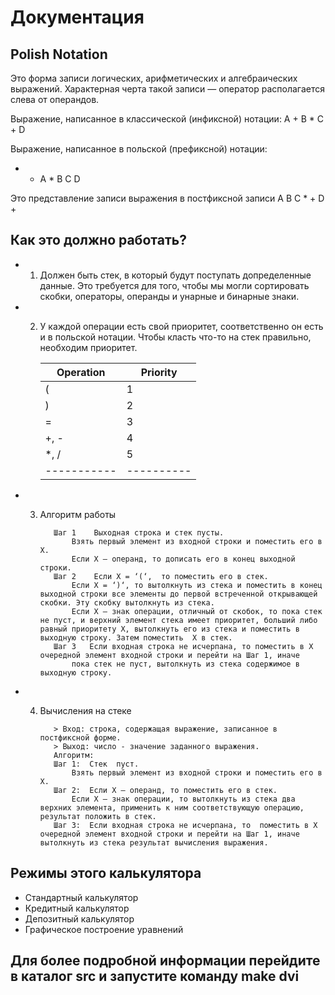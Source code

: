 # Документация

## Polish Notation

Это форма записи логических, арифметических и алгебраических выражений.
Характерная черта такой записи — оператор располагается слева от операндов.

Выражение, написанное в классической (инфиксной) нотации:
A + B * C + D

Выражение, написанное в польской (префиксной) нотации:
+ + A * B C D

Это представление записи выражения в постфиксной записи
A B C * + D +


## Как это должно работать?

- 1. Должен быть стек, в который будут поступать допределенные данные. 
     Это требуется для того, чтобы мы могли сортировать скобки, операторы,
     операнды и унарные и бинарные знаки.
- 2. У каждой операции есть свой приоритет, соответственно он есть и
     в польской нотации. Чтобы класть что-то на стек правильно,
     необходим приоритет.

        | Operation | Priority |
        |-----------|----------|
        |    (      |     1    |
        |    )      |     2    |
        |    =      |     3    |
        |    +, -   |     4    |
        |    *, /   |     5    |
        |-----------|----------|

- 3. Алгоритм работы

            Шаг 1    Выходная строка и стек пусты.
                Взять первый элемент из входной строки и поместить его в X.
                Если X – операнд, то дописать его в конец выходной строки.
            Шаг 2    Если X = ‘(‘,  то поместить его в стек.
                Если X = ‘)‘, то вытолкнуть из стека и поместить в конец выходной строки все элементы до первой встреченной открывающей скобки. Эту скобку вытолкнуть из стека.
                Если X – знак операции, отличный от скобок, то пока стек не пуст, и верхний элемент стека имеет приоритет, больший либо равный приоритету X, вытолкнуть его из стека и поместить в выходную строку. Затем поместить  X в стек.
            Шаг 3   Если входная строка не исчерпана, то поместить в X очередной элемент входной строки и перейти на Шаг 1, иначе
                пока стек не пуст, вытолкнуть из стека содержимое в выходную строку.

- 4. Вычисления на стеке

            > Вход: строка, содержащая выражение, записанное в постфиксной форме.
            > Выход: число - значение заданного выражения.
            Алгоритм:
            Шаг 1: 	Стек  пуст.
                Взять первый элемент из входной строки и поместить его в X.
            Шаг 2: 	Если X – операнд, то поместить его в стек.
                Если X – знак операции, то вытолкнуть из стека два верхних элемента, применить к ним соответствующую операцию, результат положить в стек.
            Шаг 3: 	Если входная строка не исчерпана, то  поместить в X очередной элемент входной строки и перейти на Шаг 1, иначе вытолкнуть из стека результат вычисления выражения.



## Режимы этого калькулятора

-  Стандартный калькулятор
-  Кредитный калькулятор
-  Депозитный калькулятор
-  Графическое построение уравнений

## Для более подробной информации перейдите в каталог src и запустите команду make dvi